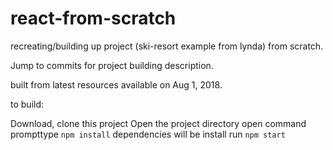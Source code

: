# react-from-scratch

recreating/building up project (ski-resort example from lynda) from scratch.

Jump to commits for project building description.

built from latest resources available on Aug 1, 2018.


to build: 

Download, clone this project
Open the project directory
open command prompttype `npm install`
dependencies will be install 
run `npm start`